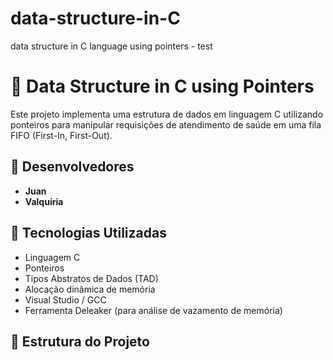 # data-structure-in-C
data structure in C language using pointers - test
# 🧠 Data Structure in C using Pointers

Este projeto implementa uma estrutura de dados em linguagem C utilizando ponteiros para manipular requisições de atendimento de saúde em uma fila FIFO (First-In, First-Out).

## 👥 Desenvolvedores

- **Juan**
- **Valquíria**

## 🧰 Tecnologias Utilizadas

- Linguagem C
- Ponteiros
- Tipos Abstratos de Dados (TAD)
- Alocação dinâmica de memória
- Visual Studio / GCC
- Ferramenta Deleaker (para análise de vazamento de memória)

## 📂 Estrutura do Projeto

